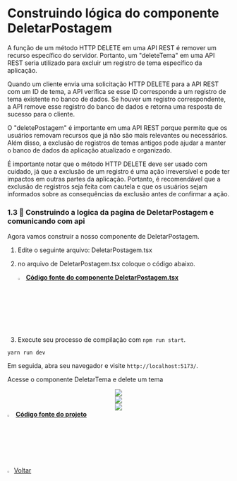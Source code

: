 ﻿﻿﻿﻿﻿﻿﻿﻿﻿﻿﻿<h1>Construindo lógica do componente DeletarPostagem</h1>

A função de um método HTTP DELETE em uma API REST é remover um recurso específico do servidor. Portanto, um "deleteTema" em uma API REST seria utilizado para excluir um registro de tema específico da aplicação.

Quando um cliente envia uma solicitação HTTP DELETE para a API REST com um ID de tema, a API verifica se esse ID corresponde a um registro de tema existente no banco de dados. Se houver um registro correspondente, a API remove esse registro do banco de dados e retorna uma resposta de sucesso para o cliente.

O "deletePostagem" é importante em uma API REST porque permite que os usuários removam recursos que já não são mais relevantes ou necessários. Além disso, a exclusão de registros de temas antigos pode ajudar a manter o banco de dados da aplicação atualizado e organizado.

É importante notar que o método HTTP DELETE deve ser usado com cuidado, já que a exclusão de um registro é uma ação irreversível e pode ter impactos em outras partes da aplicação. Portanto, é recomendável que a exclusão de registros seja feita com cautela e que os usuários sejam informados sobre as consequências da exclusão antes de confirmar a ação.

<h3>1.3 👣 Construindo a logica da pagina de DeletarPostagem e comunicando com api  </h3>

Agora vamos construir a nosso componente de DeletarPostagem.

1. Edite o seguinte arquivo: DeletarPostagem.tsx

2. no arquivo de DeletarPostagem.tsx coloque o código abaixo.

   <div align="left"><img src="https://i.imgur.com/JACNZiR.png" title="source: imgur.com" width="3%"/> <a href="https://github.com/LucasCapSilva/blog-pessoal-react-2023/blob/deletar-postagem-logica/src/components/postagens/deletarPostagem/deletarPostagem.tsx" target="_blank"><b>Código fonte do componente DeletarPostagem.tsx</b></a> 

3. Execute seu processo de compilação com `npm run start`.

```
yarn run dev
```

Em seguida, abra seu navegador e visite `http://localhost:5173/`. 

Acesse o componente DeletarTema e delete um tema

<div align="center"><img src="https://i.imgur.com/DKjwMSC.png" /></div>

<div align="center"><img src="https://i.imgur.com/wFG9h3e.png" /></div>

<div align="center"><img src="https://i.imgur.com/Ya40ArT.png" /></div>

<div align="left"><img src="https://i.imgur.com/JACNZiR.png" title="source: imgur.com" width="3%"/> <a href="https://github.com/LucasCapSilva/blog-pessoal-react-2023/tree/deletar-postagem-logica" target="_blank"><b>Código fonte do projeto</b></a>     


<div align="left"><a href="README.md"><img src="https://i.imgur.com/XMgF3gl.png" title="source: imgur.com" width="3%"/>Voltar</a></div>
